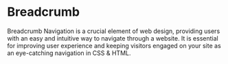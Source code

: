 # Breadcrumb
Breadcrumb Navigation is a crucial element of web design, providing users with an easy and intuitive way to navigate through a website. It is essential for improving user experience and keeping visitors engaged on your site as an eye-catching navigation in CSS & HTML.
